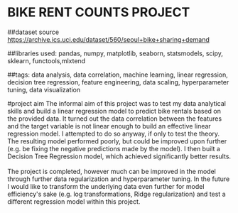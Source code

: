 # BIKE RENT COUNTS PROJECT

##dataset source
https://archive.ics.uci.edu/dataset/560/seoul+bike+sharing+demand</br>

##libraries used:
pandas, numpy, matplotlib, seaborn, statsmodels, scipy, sklearn, functools,mlxtend</br>

##tags:
data analysis, data correlation, machine learning, linear regression, decision tree regression, feature engineering, data scaling, hyperparameter tuning, data visualization</br>

#project aim
The informal aim of this project was to test my data analytical skills and build a linear regression model to predict bike rentals based on the provided data. It turned out the data correlation between the features and the target variable is not linear enough to build an effective linear regression model. I attempted to do so anyway, if only to test the theory. The resulting model performed poorly, but could be improved upon further (e.g. be fixing the negative predictions made by the model). I then built a Decision Tree Regression model, which achieved significantly better results.</br>
</br>
The project is completed, however much can be improved in the model through further data regularization and hyperparameter tuning. In the future I would like to transform the underlying data even further for model efficiency's sake (e.g. log transformations, Ridge regularization) and test a different regression model within this project.</br>